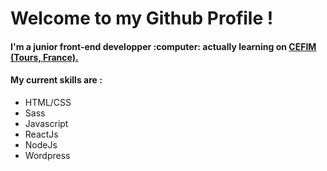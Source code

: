 <h1>Welcome to my Github Profile !</h1>

<h4>I'm a junior front-end developper :computer: actually learning on <a href="https://www.cefim.eu/" target="_blank"> CEFIM (Tours, France).</a></h4>

<h4> My current skills are : </h4>

- HTML/CSS
- Sass
- Javascript 
- ReactJs
- NodeJs
- Wordpress
